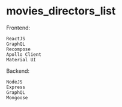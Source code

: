 # movies_directors_list
Frontend:

    ReactJS
    GraphQL
    Recompose
    Apollo Client
    Material UI

Backend:

    NodeJS
    Express
    GraphQL
    Mongoose
